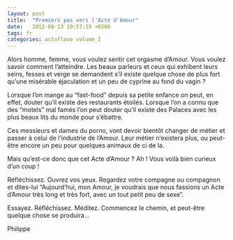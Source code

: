 ```yaml
---
layout: post
title:  "Premiers pas vers l'Acte d'Amour"
date:   2012-08-13 10:57:19 +0200
tags: fr
categories: actoflove volume_I
---
```

Alors homme, femme, vous voulez sentir cet orgasme d’Amour. Vous voulez savoir comment l’atteindre. Les beaux parleurs et ceux qui exhibent leurs seins, fesses et verge se demandent s’il existe quelque chose de plus fort qu’une misérable éjaculation et un peu de cyprine au fond du vagin ?

Lorsque l’on mange au “fast-food” depuis sa petite enfance on peut, en effet, douter qu’il existe des restaurants étoilés. Lorsque l’on a connu que des “motels” mal famés l’on peut douter qu’il existe des Palaces avec les plus beaux lits du monde pour s’ébattre.

Ces messieurs et dames du porno, vont devoir bientôt changer de métier et passer à celui de l’industrie de l’Amour. Leur métier n’existera plus, ou peut-être encore un peu pour quelques animaux de ci de la.

Mais qu’est-ce donc que cet Acte d’Amour ? Ah ! Vous voilà bien curieux d’un coup !

Réfléchissez. Ouvrez vos yeux. Regardez votre compagne ou compagnon et dites-lui “Aujourd’hui, mon Amour, je voudrais que nous fassions un Acte d’Amour très long et très fort, avec un tout petit peu de sexe”.

Essayez. Réfléchissez. Méditez. Commencez le chemin, et peut-être quelque chose se produira...

Philippe

<!-- 
Ce(tte) œuvre est mise à disposition selon les termes de la Licence Creative Commons Attribution - Pas d’Utilisation Commerciale 4.0 International.
-->